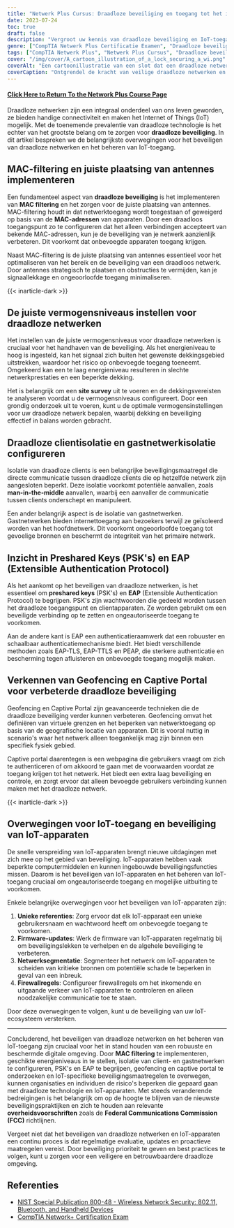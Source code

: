 ```yaml
---
title: "Netwerk Plus Cursus: Draadloze beveiliging en toegang tot het internet"
date: 2023-07-24
toc: true
draft: false
description: "Vergroot uw kennis van draadloze beveiliging en IoT-toegang met deze uitgebreide Network+ cursus. Leer meer over MAC-filtering, antenneplaatsing, configureren van vermogensniveaus, vooraf gedeelde sleutels, EAP, geofencing en beveiliging van IoT-apparaten."
genre: ["CompTIA Netwerk Plus Certificatie Examen", "Draadloze beveiliging", "IoT-toegang", "MAC-filtering", "Plaatsing van antenne", "Vermogensniveaus", "Klant Isolatie", "Isolatie gastnetwerk", "Vooraf gedeelde sleutels", "EAP", "Geofencing", "Captive portaal", "IoT-beveiliging", "Draadloze netwerken", "Cyberbeveiliging", "IT-certificering", "Basiskennis netwerken", "Informatie Technologie", "Online leren", "Professionele ontwikkeling"]
tags: ["CompTIA Netwerk Plus", "Netwerk Plus Cursus", "Draadloze beveiliging", "IoT-toegang", "MAC-filtering", "Plaatsing van antenne", "Vermogensniveaus", "Klant Isolatie", "Isolatie gastnetwerk", "Vooraf gedeelde sleutels", "EAP", "Geofencing", "Captive portaal", "IoT-beveiliging", "Draadloze netwerken", "Cyberbeveiliging", "IT-certificering", "Basiskennis netwerken", "Online leren", "Professionele ontwikkeling", "Draadloze netwerkbeveiliging", "Draadloze technologie", "Beste praktijken voor netwerkbeveiliging", "Beveiliging van IoT-apparaten", "FCC Guidelines", "Netwerkbeveiligingsmaatregelen", "Optimalisatie van draadloze netwerken", "Draadloze netwerkprestaties", "IoT-netwerk segmentatie", "Draadloze netwerkverificatie"]
cover: "/img/cover/A_cartoon_illustration_of_a_lock_securing_a_wi.png"
coverAlt: "Een cartoonillustratie van een slot dat een draadloze netwerkverbinding beveiligt."
coverCaption: "Ontgrendel de kracht van veilige draadloze netwerken en IoT-toegang"
---
```


#### [Click Here to Return To the Network Plus Course Page](/network-plus-start)

Draadloze netwerken zijn een integraal onderdeel van ons leven geworden, ze bieden handige connectiviteit en maken het Internet of Things (IoT) mogelijk. Met de toenemende prevalentie van draadloze technologie is het echter van het grootste belang om te zorgen voor **draadloze beveiliging**. In dit artikel bespreken we de belangrijkste overwegingen voor het beveiligen van draadloze netwerken en het beheren van IoT-toegang.

## MAC-filtering en juiste plaatsing van antennes implementeren

Een fundamenteel aspect van **draadloze beveiliging** is het implementeren van **MAC filtering** en het zorgen voor de juiste plaatsing van antennes. MAC-filtering houdt in dat netwerktoegang wordt toegestaan of geweigerd op basis van de **MAC-adressen** van apparaten. Door een draadloos toegangspunt zo te configureren dat het alleen verbindingen accepteert van bekende MAC-adressen, kun je de beveiliging van je netwerk aanzienlijk verbeteren. Dit voorkomt dat onbevoegde apparaten toegang krijgen.

Naast MAC-filtering is de juiste plaatsing van antennes essentieel voor het optimaliseren van het bereik en de beveiliging van een draadloos netwerk. Door antennes strategisch te plaatsen en obstructies te vermijden, kan je signaallekkage en ongeoorloofde toegang minimaliseren.

{{< inarticle-dark >}}

## De juiste vermogensniveaus instellen voor draadloze netwerken

Het instellen van de juiste vermogensniveaus voor draadloze netwerken is cruciaal voor het handhaven van de beveiliging. Als het energieniveau te hoog is ingesteld, kan het signaal zich buiten het gewenste dekkingsgebied uitstrekken, waardoor het risico op onbevoegde toegang toeneemt. Omgekeerd kan een te laag energieniveau resulteren in slechte netwerkprestaties en een beperkte dekking.

Het is belangrijk om een **site survey** uit te voeren en de dekkingsvereisten te analyseren voordat u de vermogensniveaus configureert. Door een grondig onderzoek uit te voeren, kunt u de optimale vermogensinstellingen voor uw draadloze netwerk bepalen, waarbij dekking en beveiliging effectief in balans worden gebracht.

## Draadloze clientisolatie en gastnetwerkisolatie configureren

Isolatie van draadloze clients is een belangrijke beveiligingsmaatregel die directe communicatie tussen draadloze clients die op hetzelfde netwerk zijn aangesloten beperkt. Deze isolatie voorkomt potentiële aanvallen, zoals **man-in-the-middle** aanvallen, waarbij een aanvaller de communicatie tussen clients onderschept en manipuleert.

Een ander belangrijk aspect is de isolatie van gastnetwerken. Gastnetwerken bieden internettoegang aan bezoekers terwijl ze geïsoleerd worden van het hoofdnetwerk. Dit voorkomt ongeoorloofde toegang tot gevoelige bronnen en beschermt de integriteit van het primaire netwerk.

## Inzicht in Preshared Keys (PSK's) en EAP (Extensible Authentication Protocol)

Als het aankomt op het beveiligen van draadloze netwerken, is het essentieel om **preshared keys** (PSK's) en **EAP** (Extensible Authentication Protocol) te begrijpen. PSK's zijn wachtwoorden die gedeeld worden tussen het draadloze toegangspunt en clientapparaten. Ze worden gebruikt om een beveiligde verbinding op te zetten en ongeautoriseerde toegang te voorkomen.

Aan de andere kant is EAP een authenticatieraamwerk dat een robuuster en schaalbaar authenticatiemechanisme biedt. Het biedt verschillende methoden zoals EAP-TLS, EAP-TTLS en PEAP, die sterkere authenticatie en bescherming tegen afluisteren en onbevoegde toegang mogelijk maken.

## Verkennen van Geofencing en Captive Portal voor verbeterde draadloze beveiliging

Geofencing en Captive Portal zijn geavanceerde technieken die de draadloze beveiliging verder kunnen verbeteren. Geofencing omvat het definiëren van virtuele grenzen en het beperken van netwerktoegang op basis van de geografische locatie van apparaten. Dit is vooral nuttig in scenario's waar het netwerk alleen toegankelijk mag zijn binnen een specifiek fysiek gebied.

Captive portal daarentegen is een webpagina die gebruikers vraagt om zich te authenticeren of om akkoord te gaan met de voorwaarden voordat ze toegang krijgen tot het netwerk. Het biedt een extra laag beveiliging en controle, en zorgt ervoor dat alleen bevoegde gebruikers verbinding kunnen maken met het draadloze netwerk.

{{< inarticle-dark >}}

## Overwegingen voor IoT-toegang en beveiliging van IoT-apparaten

De snelle verspreiding van IoT-apparaten brengt nieuwe uitdagingen met zich mee op het gebied van beveiliging. IoT-apparaten hebben vaak beperkte computermiddelen en kunnen ingebouwde beveiligingsfuncties missen. Daarom is het beveiligen van IoT-apparaten en het beheren van IoT-toegang cruciaal om ongeautoriseerde toegang en mogelijke uitbuiting te voorkomen.

Enkele belangrijke overwegingen voor het beveiligen van IoT-apparaten zijn:

1. **Unieke referenties**: Zorg ervoor dat elk IoT-apparaat een unieke gebruikersnaam en wachtwoord heeft om onbevoegde toegang te voorkomen.
2. **Firmware-updates**: Werk de firmware van IoT-apparaten regelmatig bij om beveiligingslekken te verhelpen en de algehele beveiliging te verbeteren.
3. **Netwerksegmentatie**: Segmenteer het netwerk om IoT-apparaten te scheiden van kritieke bronnen om potentiële schade te beperken in geval van een inbreuk.
4. **Firewallregels**: Configureer firewallregels om het inkomende en uitgaande verkeer van IoT-apparaten te controleren en alleen noodzakelijke communicatie toe te staan.

Door deze overwegingen te volgen, kunt u de beveiliging van uw IoT-ecosysteem versterken.

______

Concluderend, het beveiligen van draadloze netwerken en het beheren van IoT-toegang zijn cruciaal voor het in stand houden van een robuuste en beschermde digitale omgeving. Door **MAC filtering** te implementeren, geschikte energieniveaus in te stellen, isolatie van client- en gastnetwerken te configureren, PSK's en EAP te begrijpen, geofencing en captive portal te onderzoeken en IoT-specifieke beveiligingsmaatregelen te overwegen, kunnen organisaties en individuen de risico's beperken die gepaard gaan met draadloze technologie en IoT-apparaten. Met steeds veranderende bedreigingen is het belangrijk om op de hoogte te blijven van de nieuwste beveiligingspraktijken en zich te houden aan relevante **overheidsvoorschriften** zoals de **Federal Communications Commission (FCC)** richtlijnen.

Vergeet niet dat het beveiligen van draadloze netwerken en IoT-apparaten een continu proces is dat regelmatige evaluatie, updates en proactieve maatregelen vereist. Door beveiliging prioriteit te geven en best practices te volgen, kunt u zorgen voor een veiligere en betrouwbaardere draadloze omgeving.

## Referenties

- [NIST Special Publication 800-48 - Wireless Network Security: 802.11, Bluetooth, and Handheld Devices](https://csrc.nist.gov/publications/detail/sp/800-48/rev-1/final)
- [CompTIA Network+ Certification Exam](https://www.comptia.org/certifications/network)
